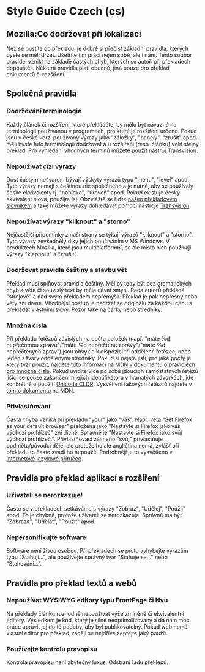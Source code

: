 # Style Guide Czech (cs)

## Mozilla:Co dodržovat při lokalizaci

Než se pustíte do překladu, je dobré si přečíst základní pravidla, kterých byste se měli držet. Ušetříte tím práci nejen sobě, ale i nám. Tento soubor pravidel vznikl na základě častých chyb, kterých se autoři při překladech dopouštěli. Některá pravidla platí obecně, jiná pouze pro překlad dokumentů či rozšíření.

## Společná pravidla

### Dodržování terminologie

Každý článek či rozšíření, které překládáte, by mělo být návazné na terminologii používanou v programech, pro které je rozšíření určeno. Pokud jsou v české verzi používány výrazy jako "záložky", "panely", "zrušit" apod., měli byste tuto terminologii dodržovat a u rozšíření (resp. článku) volit stejný překlad. Pro vyhledání vhodných termínů můžete použít nástroj [Transvision](http://wiki.l10n.cz/Transvision).

### Nepoužívat cizí výrazy

Dost častým nešvarem bývají výskyty výrazů typu "menu", "level" apod. Tyto výrazy nemají s češtinou nic společného a je nutné, aby se používaly české ekvivalenty tj. "nabídka", "úroveň" apod. Pokud existuje český ekvivalent slova, použijte jej! Obzvláště se řiďte [naším překladovým slovníkem](http://wiki.l10n.cz/Mozilla:P%C5%99ekladatelsk%C3%BD_slovn%C3%ADk) a také můžete výrazy dohledávat pomocí nástroje [Transvision](http://wiki.l10n.cz/Transvision).

### Nepoužívat výrazy "kliknout" a "storno"

Nejčastější připomínky z naší strany se týkají výrazů "kliknout" a "storno". Tyto výrazy zevšedněly díky jejich používáním v MS Windows. V produktech Mozilla, které jsou multiplatformní, se ale místo nich používají výrazy "klepnout" a "zrušit".

### Dodržovat pravidla češtiny a stavbu vět

Překlad musí splňovat pravidla češtiny. Měl by tedy být bez gramatických chyb a věta či souvislý text by měla dávat smysl. Řada autorů překládá "strojově" a nad svým překladem nepřemýšlí. Překlad je pak nepřesný nebo věty zní divně. Vhodnější postup je nedržet se originálu za každou cenu a překládat vlastními slovy. Pozor také na čárky nebo středníky.

### Množná čísla

Při překladu řetězců závislých na počtu položek (např. "máte %d nepřečtenou zprávu"/"máte %d nepřečtené zprávy"/"máte %d nepřečtených zpráv") jsou obvykle k dispozici tři oddělené řetězce, nebo jeden s tvary oddělenými středníky. Pokud si nejste jistí, pro jaké počty je který tvar použit, najdete tuto informaci na MDN v dokumentu o [pravidlech pro množná čísla](https://developer.mozilla.org/docs/Mozilla/Localization/Localization_and_Plurals#Plural_rule_.238_.283_forms.29). Pokud uvidíte více po sobě jdoucích samostatných řetězů lišící se pouze zakončením jejich identifikátoru v hranatých závorkách, jde konkrétně o použití [Unicode CLDR](https://cs.wikipedia.org/wiki/Common_Locale_Data_Repository). Vysvětlení takových řetězců najdete v [tomto dokumentu](https://developer.mozilla.org/Add-ons/SDK/Tutorials/l10n#Unicode_CLDR_plural_forms) na MDN.

### Přivlastňování

Častá chyba vzniká při překladu "your" jako "váš". Např. věta "Set Firefox as your default browser" přeložená jako "Nastavte si Firefox jako váš výchozí prohlížeč" zní divně. Správně je "Nastavte si Firefox jako svůj výchozí prohlížeč.". Přivlastňovací zájmeno "svůj" přivlastňuje podmětu/původci děje, ale protože ho ale angličtina nemá, zvlášť při překladu to často svádí ho nepoužít. Podrobněji je to vysvětleno v [internetové jazykové příručce](http://prirucka.ujc.cas.cz/?id=630).

## Pravidla pro překlad aplikací a rozšíření

### Uživateli se nerozkazuje!

Často se v překladech setkáváme s výrazy "Zobraz", "Udělej", "Použij" apod. To je chybně, protože uživateli se nerozkazuje. Správně má být "Zobrazit", "Udělat", "Použít" apod.

### Nepersonifikujte software

Software není živou osobou. Při překladech se proto vyhýbejte výrazům typu "Stahuji...", ale používejte správný tvar "Stahuje se..." nebo "Stahování...".

## Pravidla pro překlad textů a webů

### Nepoužívat WYSIWYG editory typu FrontPage či Nvu

Na překlady článku rozhodně nepoužívat výše zmíněné či ekvivalentní editory. Výsledkem je kód, který je silně neoptimalizovaný a dá nám moc práce upravit jej do té podoby, aby byl publikovatelný. Pokud web nemá vlastní editor pro překlad, raději se nejdříve zeptejte jaký použít.

### Používejte kontrolu pravopisu

Kontrola pravopisu není zbytečný luxus. Odstraní řadu překlepů.
